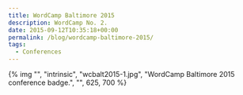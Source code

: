 ```yaml
---
title: WordCamp Baltimore 2015
description: WordCamp No. 2.
date: 2015-09-12T10:35:18+00:00
permalink: /blog/wordcamp-baltimore-2015/
tags:
  - Conferences
---
```


{% img "", "intrinsic", "wcbalt2015-1.jpg", "WordCamp Baltimore 2015 conference badge.", "", 625, 700 %}
